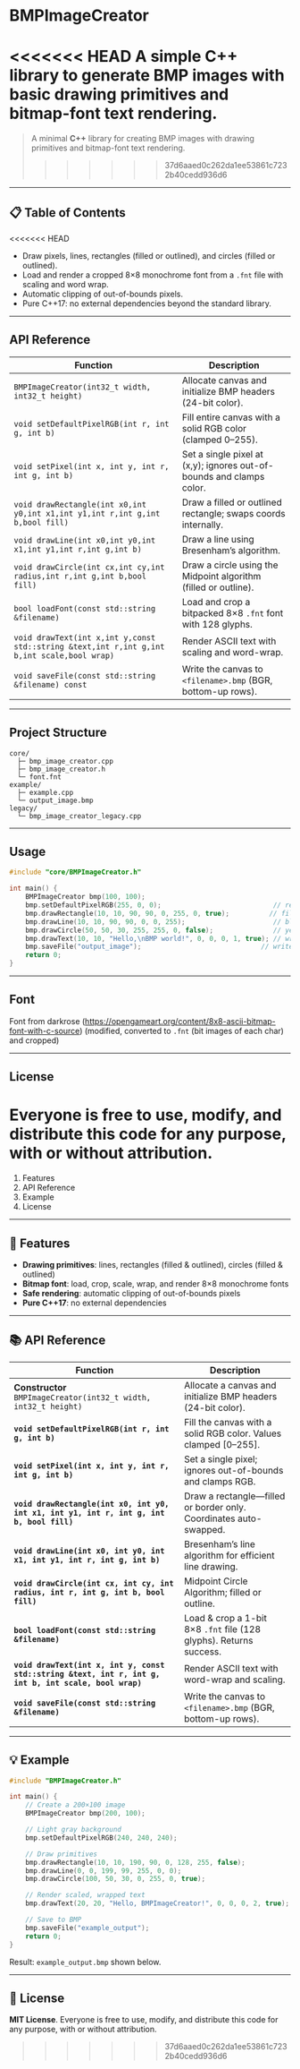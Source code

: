 # BMPImageCreator

<<<<<<< HEAD
A simple C++ library to generate BMP images with basic drawing primitives and bitmap-font text rendering.
=======
> A minimal **C++** library for creating BMP images with drawing primitives and bitmap-font text rendering.
>>>>>>> 37d6aaed0c262da1ee53861c7232b40cedd936d6

---

## 📋 Table of Contents

<<<<<<< HEAD
* Draw pixels, lines, rectangles (filled or outlined), and circles (filled or outlined).
* Load and render a cropped 8×8 monochrome font from a `.fnt` file with scaling and word wrap.
* Automatic clipping of out-of-bounds pixels.
* Pure C++17: no external dependencies beyond the standard library.

---

## API Reference

| Function                                                                                   | Description                                                          |
| ------------------------------------------------------------------------------------------ | -------------------------------------------------------------------- |
| `BMPImageCreator(int32_t width, int32_t height)`                                           | Allocate canvas and initialize BMP headers (24-bit color).           |
| `void setDefaultPixelRGB(int r, int g, int b)`                                             | Fill entire canvas with a solid RGB color (clamped 0–255).           |
| `void setPixel(int x, int y, int r, int g, int b)`                                         | Set a single pixel at (x,y); ignores out-of-bounds and clamps color. |
| `void drawRectangle(int x0,int y0,int x1,int y1,int r,int g,int b,bool fill)`              | Draw a filled or outlined rectangle; swaps coords internally.        |
| `void drawLine(int x0,int y0,int x1,int y1,int r,int g,int b)`                             | Draw a line using Bresenham’s algorithm.                             |
| `void drawCircle(int cx,int cy,int radius,int r,int g,int b,bool fill)`                    | Draw a circle using the Midpoint algorithm (filled or outline).      |
| `bool loadFont(const std::string &filename)`                                               | Load and crop a bitpacked 8×8 `.fnt` font with 128 glyphs.           |
| `void drawText(int x,int y,const std::string &text,int r,int g,int b,int scale,bool wrap)` | Render ASCII text with scaling and word-wrap.                        |
| `void saveFile(const std::string &filename) const`                                         | Write the canvas to `<filename>.bmp` (BGR, bottom-up rows).          |

---

## Project Structure

```
core/
  ├─ bmp_image_creator.cpp
  ├─ bmp_image_creator.h
  └─ font.fnt
example/
  ├─ example.cpp
  └─ output_image.bmp
legacy/
  └─ bmp_image_creator_legacy.cpp
```

---

## Usage

```cpp
#include "core/BMPImageCreator.h"

int main() {
    BMPImageCreator bmp(100, 100);
    bmp.setDefaultPixelRGB(255, 0, 0);                            // red background
    bmp.drawRectangle(10, 10, 90, 90, 0, 255, 0, true);          // filled green box
    bmp.drawLine(10, 10, 90, 90, 0, 0, 255);                      // blue diagonal
    bmp.drawCircle(50, 50, 30, 255, 255, 0, false);               // yellow circle outline
    bmp.drawText(10, 10, "Hello,\nBMP world!", 0, 0, 0, 1, true); // wrapped text
    bmp.saveFile("output_image");                              // writes "output_image.bmp"
    return 0;
}
```
---

## Font

Font from darkrose (https://opengameart.org/content/8x8-ascii-bitmap-font-with-c-source) (modified, converted to `.fnt` (bit images of each char) and cropped)

---

## License

Everyone is free to **use**, **modify**, and **distribute** this code for any purpose, with or without attribution.
=======
1. Features
2. API Reference
3. Example
4. License

---

## 🌟 Features

* **Drawing primitives**: lines, rectangles (filled & outlined), circles (filled & outlined)
* **Bitmap font**: load, crop, scale, wrap, and render 8×8 monochrome fonts
* **Safe rendering**: automatic clipping of out-of-bounds pixels
* **Pure C++17**: no external dependencies

---

## 📚 API Reference

| Function                                                                                              | Description                                                        |
| ----------------------------------------------------------------------------------------------------- | ------------------------------------------------------------------ |
| **Constructor**<br>`BMPImageCreator(int32_t width, int32_t height)`                                   | Allocate a canvas and initialize BMP headers (24-bit color).       |
| **`void setDefaultPixelRGB(int r, int g, int b)`**                                                    | Fill the canvas with a solid RGB color. Values clamped \[0–255].   |
| **`void setPixel(int x, int y, int r, int g, int b)`**                                                | Set a single pixel; ignores out-of-bounds and clamps RGB.          |
| **`void drawRectangle(int x0, int y0, int x1, int y1, int r, int g, int b, bool fill)`**              | Draw a rectangle—filled or border only. Coordinates auto-swapped.  |
| **`void drawLine(int x0, int y0, int x1, int y1, int r, int g, int b)`**                              | Bresenham’s line algorithm for efficient line drawing.             |
| **`void drawCircle(int cx, int cy, int radius, int r, int g, int b, bool fill)`**                     | Midpoint Circle Algorithm; filled or outline.                      |
| **`bool loadFont(const std::string &filename)`**                                                      | Load & crop a 1-bit 8×8 `.fnt` file (128 glyphs). Returns success. |
| **`void drawText(int x, int y, const std::string &text, int r, int g, int b, int scale, bool wrap)`** | Render ASCII text with word-wrap and scaling.                      |
| **`void saveFile(const std::string &filename)`**                                                      | Write the canvas to `<filename>.bmp` (BGR, bottom-up rows).        |

---

## 💡 Example

```cpp
#include "BMPImageCreator.h"

int main() {
    // Create a 200×100 image
    BMPImageCreator bmp(200, 100);

    // Light gray background
    bmp.setDefaultPixelRGB(240, 240, 240);

    // Draw primitives
    bmp.drawRectangle(10, 10, 190, 90, 0, 128, 255, false);
    bmp.drawLine(0, 0, 199, 99, 255, 0, 0);
    bmp.drawCircle(100, 50, 30, 0, 255, 0, true);

    // Render scaled, wrapped text
    bmp.drawText(20, 20, "Hello, BMPImageCreator!", 0, 0, 0, 2, true);

    // Save to BMP
    bmp.saveFile("example_output");
    return 0;
}
```

Result: `example_output.bmp` shown below.

---

## 📄 License

**MIT License**. Everyone is free to use, modify, and distribute this code for any purpose, with or without attribution.
>>>>>>> 37d6aaed0c262da1ee53861c7232b40cedd936d6
